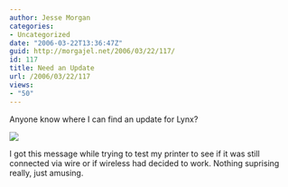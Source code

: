```yaml
---
author: Jesse Morgan
categories:
- Uncategorized
date: "2006-03-22T13:36:47Z"
guid: http://morgajel.net/2006/03/22/117/
id: 117
title: Need an Update
url: /2006/03/22/117
views:
- "50"
---
```


Anyone know where I can find an update for Lynx?

![](http://morgajel.com/screenshots/browserupdate.png)

I got this message while trying to test my printer to see if it was still connected via wire or if wireless had decided to work. Nothing suprising really, just amusing.